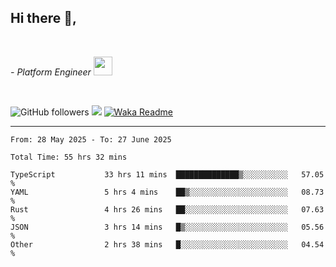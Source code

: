 <h2>Hi there  👋,</h2> </br>

<p><em>- Platform Engineer <img src="https://media.giphy.com/media/WUlplcMpOCEmTGBtBW/giphy.gif" width="30"> 
</em></p></br>


<!--[![Linkedin: prandogabriel](https://img.shields.io/badge/-prandogabriel-blue?style=flat-square&logo=Linkedin&logoColor=white&link=https://www.linkedin.com/in/prandogabriel/)](https://www.linkedin.com/in/prandogabriel)-->
![GitHub followers](https://img.shields.io/github/followers/prandogabriel?label=Follow&style=social)
![](https://komarev.com/ghpvc/?username=prandogabriel)
[![Waka Readme](https://github.com/prandogabriel/prandogabriel/actions/workflows/update-stats.yml.yml/badge.svg)](https://github.com/prandogabriel/prandogabriel/actions/workflows/update-stats.yml.yml)

---

<!--START_SECTION:waka-->

```golang
From: 28 May 2025 - To: 27 June 2025

Total Time: 55 hrs 32 mins

TypeScript           33 hrs 11 mins  ██████████████▒░░░░░░░░░░   57.05 %
YAML                 5 hrs 4 mins    ██▒░░░░░░░░░░░░░░░░░░░░░░   08.73 %
Rust                 4 hrs 26 mins   ██░░░░░░░░░░░░░░░░░░░░░░░   07.63 %
JSON                 3 hrs 14 mins   █▒░░░░░░░░░░░░░░░░░░░░░░░   05.56 %
Other                2 hrs 38 mins   █░░░░░░░░░░░░░░░░░░░░░░░░   04.54 %
```

<!--END_SECTION:waka-->

